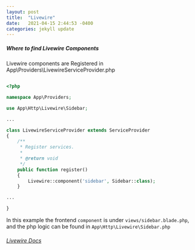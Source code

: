 ```yaml
---
layout: post
title:  "Livewire"
date:   2021-04-15 2:44:53 -0400
categories: jekyll update
---
```


##### Where to find Livewire Components

Livewire components are Registered in App\Providers\LivewireServiceProvider.php

```php

<?php

namespace App\Providers;

use App\Http\Livewire\Sidebar;

...

class LivewireServiceProvider extends ServiceProvider
{
    /**
     * Register services.
     *
     * @return void
     */
    public function register()
    {
        Livewire::component('sidebar', Sidebar::class);
    }

...

}
```
In this example the frontend `component` is under `views/sidebar.blade.php`, and the php logic can be found in `App\Http\Livewire\Sidebar.php`

###### [Livewire Docs](https://laravel-livewire.com/docs/2.x/quickstart)

